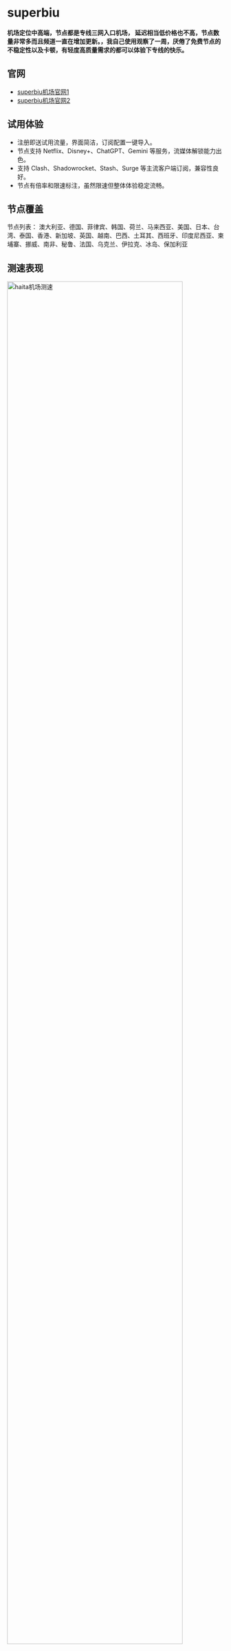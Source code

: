 # superbiu
**机场定位中高端，节点都是专线三网入口机场， 延迟相当低价格也不高，节点数量非常多而且频道一直在增加更新。，我自己使用观察了一周，厌倦了免费节点的不稳定性以及卡顿，有轻度高质量需求的都可以体验下专线的快乐。**

## 官网

*   [superbiu机场官网1](https://cn.biu001.com/#/register?code=jpbw7lTQ)
*   [superbiu机场官网2](https://superbiu.com/#/register?code=jpbw7lTQ)

## 试用体验

*   注册即送试用流量，界面简洁，订阅配置一键导入。
*   节点支持 Netflix、Disney+、ChatGPT、Gemini 等服务，流媒体解锁能力出色。
*   支持 Clash、Shadowrocket、Stash、Surge 等主流客户端订阅，兼容性良好。
*   节点有倍率和限速标注，虽然限速但整体体验稳定流畅。

## 节点覆盖

节点列表：
澳大利亚、德国、菲律宾、韩国、荷兰、马来西亚、美国、日本、台湾、泰国、香港、新加坡、英国、越南、巴西、土耳其、西班牙、印度尼西亚、柬埔寨、挪威、南非、秘鲁、法国、乌克兰、伊拉克、冰岛、保加利亚

## 测速表现

<img src="https://image.mooncloud.top/i/2025/06/27/7036xp.png"  width = "90%"  align=center  alt="haita机场测速" />


## 套餐和定价

*   套餐简洁明了，月付制，按流量区分不同档位。
*   不提供不限时按量付费包，但有企业定制方案。
*   付款支持：**支付宝、微信、USDT**。

## Superbiu 套餐价格一览

套餐 |  流量 | 价格 
:-: |  :-: | :-: 
Small biu 50G | 50G/月 |11块/月 
Mini Biu 100G | 500G/月 |16块/月 
Mini Biu 200G | 999G/月 |24块/月 
Medium Biu 300G | 200G/年 |33块/年，很适合做备用
Medium Biu 500G | 200G/年 |45块/年，很适合做备用
Medium Biu 1T | 200G/年 |85块/年，很适合做备用
super Pack 2T | 200G/年 |155块/年，很适合做备用
独享节点定制 | 200G/年 |99块起，需要联系客服定制


